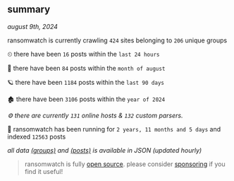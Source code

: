 
## summary
_august 9th, 2024_

ransomwatch is currently crawling `424` sites belonging to `206` unique groups

⏲ there have been `16` posts within the `last 24 hours`

🦈 there have been `84` posts within the `month of august`

🪐 there have been `1184` posts within the `last 90 days`

🏚 there have been `3106` posts within the `year of 2024`

_⚙️ there are currently `131` online hosts & `132` custom parsers._

🦕 ransomwatch has been running for `2 years, 11 months and 5 days` and indexed `12563` posts

_all data  [(groups)](http://ransomwhat.telemetry.ltd/groups) and [(posts)](http://ransomwhat.telemetry.ltd/posts) is available in JSON (updated hourly)_

> ransomwatch is fully [open source](https://github.com/joshhighet/ransomwatch#ransomwatch--). please consider [sponsoring](https://github.com/sponsors/joshhighet) if you find it useful!
